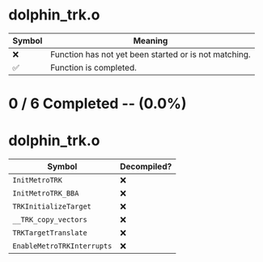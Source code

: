# dolphin_trk.o
| Symbol | Meaning 
| ------------- | ------------- 
| :x: | Function has not yet been started or is not matching. 
| :white_check_mark: | Function is completed. 


# 0 / 6 Completed -- (0.0%)
# dolphin_trk.o
| Symbol | Decompiled? |
| ------------- | ------------- |
| `InitMetroTRK` | :x: |
| `InitMetroTRK_BBA` | :x: |
| `TRKInitializeTarget` | :x: |
| `__TRK_copy_vectors` | :x: |
| `TRKTargetTranslate` | :x: |
| `EnableMetroTRKInterrupts` | :x: |
